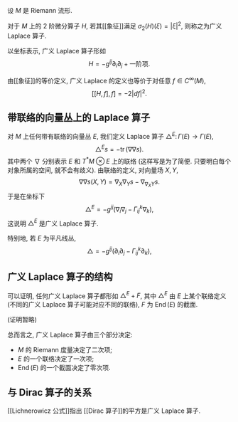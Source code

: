 设 $M$ 是 Riemann 流形.

对于 $M$ 上的 $2$ 阶微分算子 $H$, 若其[[象征]]满足 $\sigma_2(H)(\xi)=|\xi|^2$, 则称之为广义 Laplace 算子.

以坐标表示, 广义 Laplace 算子形如
$$
H = -g^{ij}\partial_i \partial_j + \text{一阶项}.
$$

由[[象征]]的等价定义, 广义 Laplace 的定义也等价于对任意 $f\in C^\infty(M)$,
$$
[[H,f],f]=-2|df|^2.
$$

## 带联络的向量丛上的 Laplace 算子

对 $M$ 上任何带有联络的向量丛 $E$, 我们定义 Laplace 算子 $\triangle^E\colon \Gamma(E)\to \Gamma(E)$,
$$
\triangle^E s = -\operatorname{tr} (\nabla\nabla s).
$$
其中两个 $\nabla$ 分别表示 $E$ 和 $T^*M\otimes E$ 上的联络 (这样写是为了简便. 只要明白每个对象所属的空间, 就不会有歧义). 由联络的定义, 对向量场 $X,Y$,
$$
\nabla\nabla s (X,Y) = \nabla_X \nabla_Ys-\nabla_{\nabla_X Y} s.
$$
于是在坐标下
$$
\triangle^E = -g^{ij}\big(\nabla_i\nabla_j-\Gamma_{ij}^k\nabla_k\big),
$$
这说明 $\triangle^E$ 是广义 Laplace 算子.

特别地, 若 $E$ 为平凡线丛,
$$
\triangle = -g^{ij}\big(\partial_i\partial_j-\Gamma_{ij}^k\partial_k\big),
$$

## 广义 Laplace 算子的结构

可以证明, 任何广义 Laplace 算子都形如 $\triangle^E+F$, 其中 $\triangle^E$ 由 $E$ 上某个联络定义 (不同的广义 Laplace 算子可能对应不同的联络), $F$ 为 $\operatorname{End}(E)$ 的截面.

(证明暂略)

总而言之, 广义 Laplace 算子由三个部分决定:

- $M$ 的 Riemann 度量决定了二次项;
- $E$ 的一个联络决定了一次项;
- $\operatorname{End}(E)$ 的一个截面决定了零次项.

## 与 Dirac 算子的关系

[[Lichnerowicz 公式]]指出 [[Dirac 算子]]的平方是广义 Laplace 算子.
